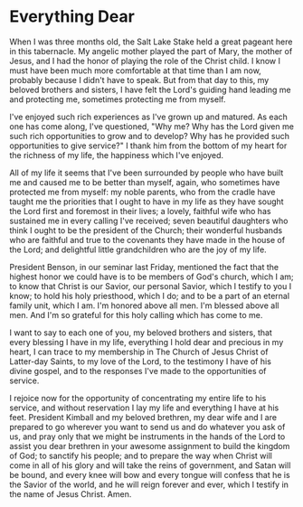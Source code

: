 # Everything Dear

When I was three months old, the Salt Lake Stake held a great pageant here in
this tabernacle. My angelic mother played the part of Mary, the mother of
Jesus, and I had the honor of playing the role of the Christ child. I know I
must have been much more comfortable at that time than I am now, probably
because I didn't have to speak. But from that day to this, my beloved brothers
and sisters, I have felt the Lord's guiding hand leading me and protecting me,
sometimes protecting me from myself.

I've enjoyed such rich experiences as I've grown up and matured. As each one
has come along, I've questioned, "Why me? Why has the Lord given me such rich
opportunities to grow and to develop? Why has he provided such opportunities
to give service?" I thank him from the bottom of my heart for the richness of
my life, the happiness which I've enjoyed.

All of my life it seems that I've been surrounded by people who have built me
and caused me to be better than myself, again, who sometimes have protected me
from myself: my noble parents, who from the cradle have taught me the
priorities that I ought to have in my life as they have sought the Lord first
and foremost in their lives; a lovely, faithful wife who has sustained me in
every calling I've received; seven beautiful daughters who think I ought to be
the president of the Church; their wonderful husbands who are faithful and
true to the covenants they have made in the house of the Lord; and delightful
little grandchildren who are the joy of my life.

President Benson, in our seminar last Friday, mentioned the fact that the
highest honor we could have is to be members of God's church, which I am; to
know that Christ is our Savior, our personal Savior, which I testify to you I
know; to hold his holy priesthood, which I do; and to be a part of an eternal
family unit, which I am. I'm honored above all men. I'm blessed above all men.
And I'm so grateful for this holy calling which has come to me.

I want to say to each one of you, my beloved brothers and sisters, that every
blessing I have in my life, everything I hold dear and precious in my heart, I
can trace to my membership in The Church of Jesus Christ of Latter-day Saints,
to my love of the Lord, to the testimony I have of his divine gospel, and to
the responses I've made to the opportunities of service.

I rejoice now for the opportunity of concentrating my entire life to his
service, and without reservation I lay my life and everything I have at his
feet. President Kimball and my beloved brethren, my dear wife and I are
prepared to go wherever you want to send us and do whatever you ask of us, and
pray only that we might be instruments in the hands of the Lord to assist you
dear brethren in your awesome assignment to build the kingdom of God; to
sanctify his people; and to prepare the way when Christ will come in all of
his glory and will take the reins of government, and Satan will be bound, and
every knee will bow and every tongue will confess that he is the Savior of the
world, and he will reign forever and ever, which I testify in the name of
Jesus Christ. Amen.

